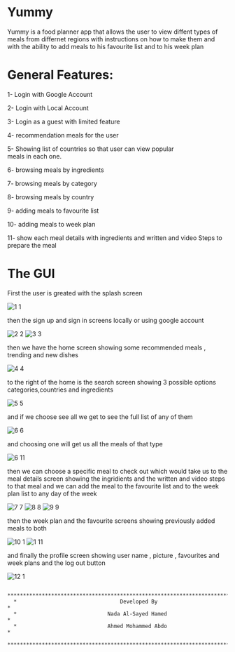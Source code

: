 # Yummy

Yummy is a food planner app that allows the user to view diffent types of meals from differnet regions with instructions on how to make them and with the ability to add meals to his favourite list and to his week plan

General Features:
===================
1- Login with Google Account

2- Login with Local Account

3- Login as a guest with limited feature

4- recommendation meals for the user 

5- Showing list of countries so that user can view popular meals in each one.

6- browsing meals by ingredients

7- browsing meals by category

8- browsing meals by country

9- adding meals to favourite list

10- adding meals to week plan

11- show each meal details with ingredients and written and video Steps to prepare the meal


The GUI
========

First the user is greated with the splash screen

![1 1](https://user-images.githubusercontent.com/120793640/218339149-d574001f-c766-4bba-b8c2-6aa366971cd7.jpg)


then the sign up and sign in screens locally or using google account

![2 2](https://user-images.githubusercontent.com/120793640/218339449-dc9b69df-47d9-49be-a009-c712dc1c47b4.jpg)                   ![3 3](https://user-images.githubusercontent.com/120793640/218339458-14f5ca74-2a6d-4462-bc91-12ddddce4fc3.jpg)



then we have the home screen showing some recommended meals , trending and new dishes

![4 4](https://user-images.githubusercontent.com/120793640/218339478-f5527a2b-9d34-4853-8db7-921b7c4a4c4a.jpg)


to the right of the home is the search screen showing 3 possible options categories,countries and ingredients

![5 5](https://user-images.githubusercontent.com/120793640/218339494-f940210a-49d8-47bd-a091-8e7fdc07c626.jpg)


and if we choose see all we get to see the full list of any of them

![6 6](https://user-images.githubusercontent.com/120793640/218339510-13341cfb-0131-4d6a-82ff-c5043fc0662e.jpg)

and choosing one will get us all the meals of that type

![6 11](https://user-images.githubusercontent.com/120793640/218339536-c3282a46-01ea-4f67-a5fb-2e109fd3adb1.jpg)


then we can choose a specific meal to check out which would take us to the meal details screen showing the ingridients and the written and video steps to that meal and we can add the meal to the favourite list and to the week plan list to any day of the week

![7 7](https://user-images.githubusercontent.com/120793640/218339550-092f6f2e-3e28-48b9-bdcf-382a4346eaed.jpg)              ![8 8](https://user-images.githubusercontent.com/120793640/218339554-872fef93-659b-415e-9aa6-fdeb754b07f1.jpg)                   ![9 9](https://user-images.githubusercontent.com/120793640/218339556-f45e270f-2824-4979-b1ee-9b16aea91262.jpg)

then the week plan and the favourite screens showing previously added meals to both
  
![10 1](https://user-images.githubusercontent.com/120793640/218339563-b14ba8f2-ab51-4ba8-ada4-c0763fccb821.jpg)                  ![1 11](https://user-images.githubusercontent.com/120793640/218339578-27b487d8-4329-450e-a935-a52f33ab63e9.jpg)


and finally the profile screen showing user name , picture , favourites and week plans and the log out button




![12 1](https://user-images.githubusercontent.com/120793640/218339589-24fb5c5f-ff55-4741-b7db-3b525b04c83c.jpg)





                        
      ***********************************************************************************
      *                                 Developed By                                    *
      *                             Nada Al-Sayed Hamed                                 *
      *                             Ahmed Mohammed Abdo                                 *
      ***********************************************************************************
      



